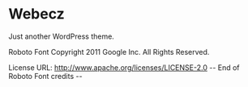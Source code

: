 # Webecz
Just another WordPress theme.



Roboto Font
Copyright 2011 Google Inc. All Rights Reserved. 
 
License URL: http://www.apache.org/licenses/LICENSE-2.0 
-- End of Roboto Font credits --

